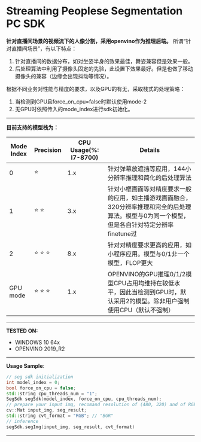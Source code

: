 # Streaming Peoplese Segmentation PC SDK
**针对直播间场景的视频流下的人像分割，采用openvino作为推理后端。**
所谓“针对直播间场景”，有以下特点：
1. 针对直播间的数据分布，如对坐姿半身的效果最佳，舞姿兼容但是效果一般。
2. 后处理算法中利用了摄像头固定的先验，此设置下效果最好。但是也做了移动摄像头的兼容（边缘会出现抖动等情况）。

根据不同业务对性能与精度的要求，以及GPU的有无，采取栈式的处理策略：
1. 当检测到GPU且force_on_cpu=false时默认使用mode-2
2. 无GPU时依照传入的mode_index进行sdk初始化。

---

**目前支持的模型栈为：**

| Mode Index | Precision          | CPU Usage(%: I7-8700) | Details                                                      |
| ---------- | ------------------ | --------------------- | ------------------------------------------------------------ |
| 0          | :star:             | 1.x                   | 针对弹幕放遮挡等应用，144小分辨率推理和简化的后处理算法      |
| 1          | :star: :star:       | 3.x                   | 针对小框画面等对精度要求一般的应用，如主播游戏画面融合，320分辨率推理和完全的后处理算法。模型与0为同一个模型，但是各自针对特定分辨率finetune过 |
| 2          | :star: :star: :star: | 8.x                   | 针对对精度要求更高的应用，如小程序应用。模型与0/1非一个模型，FLOP更大 |
| GPU mode   | :star: :star: :star: | 1.x                   | OPENVINO的GPU推理0/1/2模型CPU占用均维持在较低水平，因此当检测到GPU时，默认采用2的模型。除非用户强制使用CPU（默认不强制） |

---

**TESTED ON:**

- WINDOWS 10 64x
- OPENVINO  2019_R2

---

**Usage Sample**:

```c++
// seg sdk initialization
int model_index = 0; 
bool force_on_cpu = false; 
std::string cpu_threads_num = "1";
SegSdk segSdk(model_index, force_on_cpu, cpu_threads_num);
// prepare your input img, recomand resolution of (480, 320) and of RGB format
cv::Mat input_img, seg_result;
std::string cvt_format = "RGB"; // "BGR"
// inference
segSdk.segImg(input_img, seg_result, cvt_format)
```



---

